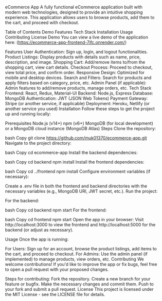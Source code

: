 eCommerce App
A fully functional eCommerce application built with modern web technologies, designed to provide an intuitive shopping experience. This application allows users to browse products, add them to the cart, and proceed with checkout.

Table of Contents
Demo
Features
Tech Stack
Installation
Usage
Contributing
License
Demo
You can view a live demo of the application here:
(https://ecommerce-app-frontend-7ifc.onrender.com/)

Features
User Authentication: Sign up, login, and logout functionalities.
Product Listings: Display products with details such as name, price, description, and image.
Shopping Cart: Add/remove items to/from the shopping cart, view cart details.
Checkout Process: Proceed to checkout, view total price, and confirm order.
Responsive Design: Optimized for mobile and desktop devices.
Search and Filters: Search for products and apply filters based on category, price, etc.
Admin Panel (if applicable): Admin features to add/remove products, manage orders, etc.
Tech Stack
Frontend: React, Redux, Material-UI
Backend: Node.js, Express
Database: MongoDB
Authentication: JWT (JSON Web Tokens)
Payment Gateway: Stripe (or another service, if applicable)
Deployment: Heroku, Netlify (or another service you used)
Installation
Follow these steps to get the project up and running locally:

Prerequisites
Node.js (v14+)
npm (v6+)
MongoDB (for local development) or a MongoDB cloud instance (MongoDB Atlas)
Steps
Clone the repository:

bash
Copy
git clone https://github.com/muk01370/ecommerce-app.git
Navigate to the project directory:

bash
Copy
cd ecommerce-app
Install the backend dependencies:

bash
Copy
cd backend
npm install
Install the frontend dependencies:

bash
Copy
cd ../frontend
npm install
Configure environment variables (if necessary):

Create a .env file in both the frontend and backend directories with the necessary variables (e.g., MongoDB URI, JWT secret, etc.).
Run the project:

For the backend:

bash
Copy
cd backend
npm start
For the frontend:

bash
Copy
cd frontend
npm start
Open the app in your browser:
Visit http://localhost:3000 to view the frontend and http://localhost:5000 for the backend (or adjust as necessary).

Usage
Once the app is running:

For Users: Sign up for an account, browse the product listings, add items to the cart, and proceed to checkout.
For Admins: Use the admin panel (if implemented) to manage products, view orders, etc.
Contributing
We welcome contributions! If you'd like to improve the app or fix bugs, feel free to open a pull request with your proposed changes.

Steps for contributing:
Fork the repository.
Create a new branch for your feature or bugfix.
Make the necessary changes and commit them.
Push to your fork and submit a pull request.
License
This project is licensed under the MIT License - see the LICENSE file for details.
